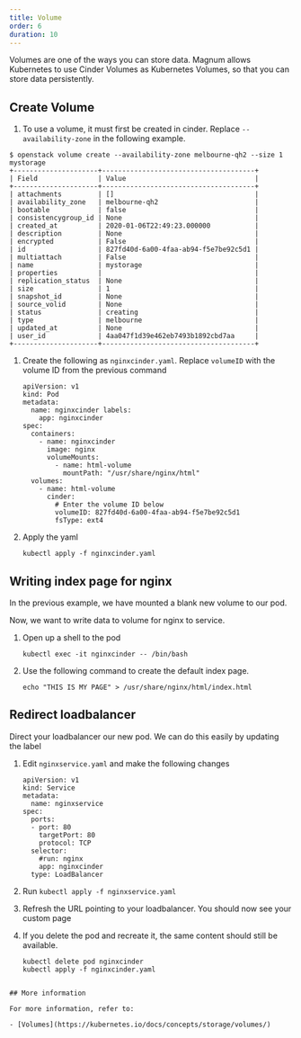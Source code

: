 ```yaml
---
title: Volume
order: 6
duration: 10
---
```


Volumes are one of the ways you can store data. Magnum allows Kubernetes to
use Cinder Volumes as Kubernetes Volumes, so that you can store data
persistently.

## Create Volume

1. To use a volume, it must first be created in cinder. Replace
   `--availability-zone` in the following example.

```
$ openstack volume create --availability-zone melbourne-qh2 --size 1 mystorage
+---------------------+--------------------------------------+
| Field               | Value                                |
+---------------------+--------------------------------------+
| attachments         | []                                   |
| availability_zone   | melbourne-qh2                        |
| bootable            | false                                |
| consistencygroup_id | None                                 |
| created_at          | 2020-01-06T22:49:23.000000           |
| description         | None                                 |
| encrypted           | False                                |
| id                  | 827fd40d-6a00-4faa-ab94-f5e7be92c5d1 |
| multiattach         | False                                |
| name                | mystorage                            |
| properties          |                                      |
| replication_status  | None                                 |
| size                | 1                                    |
| snapshot_id         | None                                 |
| source_volid        | None                                 |
| status              | creating                             |
| type                | melbourne                            |
| updated_at          | None                                 |
| user_id             | 4aa047f1d39e462eb7493b1892cbd7aa     |
+---------------------+--------------------------------------+
```

1. Create the following as `nginxcinder.yaml`. Replace `volumeID` with the
   volume ID from the previous command

	```
	apiVersion: v1
	kind: Pod
	metadata:
	  name: nginxcinder labels:
		app: nginxcinder
	spec:
	  containers:
		- name: nginxcinder
		  image: nginx
		  volumeMounts:
			- name: html-volume
			  mountPath: "/usr/share/nginx/html"
	  volumes:
		- name: html-volume
		  cinder:
			# Enter the volume ID below
			volumeID: 827fd40d-6a00-4faa-ab94-f5e7be92c5d1
			fsType: ext4
	```

1. Apply the yaml

	```
	kubectl apply -f nginxcinder.yaml
	```

## Writing index page for nginx

In the previous example, we have mounted a blank new volume to our pod.

Now, we want to write data to volume for nginx to service.

1. Open up a shell to the pod

	```
	kubectl exec -it nginxcinder -- /bin/bash
	```

1. Use the following command to create the default index page.

	```
	echo "THIS IS MY PAGE" > /usr/share/nginx/html/index.html
	```

## Redirect loadbalancer

Direct your loadbalancer our new pod. We can do this easily by updating the label

1. Edit `nginxservice.yaml` and make the following changes

	```
	apiVersion: v1
	kind: Service
	metadata:
	  name: nginxservice
	spec:
	  ports:
	  - port: 80
		targetPort: 80
		protocol: TCP
	  selector:
		#run: nginx
		app: nginxcinder
	  type: LoadBalancer
	```

1. Run `kubectl apply -f nginxservice.yaml`

1. Refresh the URL pointing to your loadbalancer. You should now see your custom page

1. If you delete the pod and recreate it, the same content should still be available.

	```
	kubectl delete pod nginxcinder
	kubectl apply -f nginxcinder.yaml
```

## More information

For more information, refer to:

- [Volumes](https://kubernetes.io/docs/concepts/storage/volumes/)
